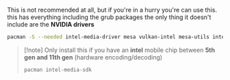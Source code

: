 This is not recommended at all, but if you're in a hurry you're can use this. this has everything including the grub packages the only thing it doesn't include are the **NVIDIA drivers** 


```bash
pacman -S --needed intel-media-driver mesa vulkan-intel mesa-utils intel-gpu-tools libva libva-utils vulkan-icd-loader vulkan-tools intel-ucode btrfs-progs zram-generator hyprland xorg-xwayland uwsm qt5-wayland qt6-wayland xdg-desktop-portal-gtk gtk3 gtk4 nwg-look qt5ct qt6ct qt6-svg qt6-multimedia-ffmpeg kvantum hyprpolkitagent xorg-xhost polkit xdg-desktop-portal-hyprland xdg-utils ttf-font-awesome ttf-jetbrains-mono-nerd noto-fonts-emoji waybar libdbusmenu-qt5 socat swww inotify-tools sassc file libdbusmenu-glib fastfetch hyprlock hypridle hyprsunset swappy rofi playerctl brightnessctl vsftpd fwupd featherpad networkmanager iwd nm-connection-editor compsize ncdu kitty pavucontrol unzip swayimg python-pipx arch-wiki-lite arch-wiki-docs pipewire wireplumber pipewire-pulse bluez bluez-utils blueman dosfstools sof-firmware gst-plugin-pipewire git wget curl xdg-user-dirs gvfs firewalld udisks2 udiskie tlp tlp-rdw thermald powertop 7zip usbutils usbmuxd gparted ntfs-3g acpid pacman-contrib nvtop btop inxi less dialog tealdeer iotop iftop ethtool httrack filezilla handbrake cliphist grim slurp wl-clipboard tree fzf swaync compsize clang obsidian gnome-disk-utility logrotate lshw ffmpeg mpv mpv-mpris firefox gnome-keyring libsecret yad yazi zellij zsh zsh-syntax-highlighting starship imagemagick bat krita uv rq jq bc zathura zathura-pdf-mupdf grub efibootmgr grub-btrfs os-prober man-db sysstat qbittorrent openssh libheif zip unrar wev cpio gnome-calculator baobab gnome-clocks hyprpicker guvcview file-roller
```


> [!note] Only install this if you have an **intel** mobile chip between **5th gen and 11th gen** (hardware encoding/decoding)
>```bash
>pacman intel-media-sdk
> ```